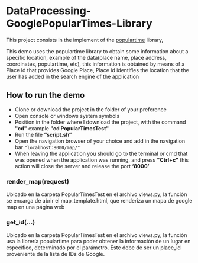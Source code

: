 # DataProcessing-GooglePopularTimes-Library

This project consists in the implement of the [populartime](https://github.com/m-wrzr/populartimes) library, 

This demo uses the populartime library to obtain some information about a specific location, example of the data(place name, 
place address, coordinates, populartime, etc), this information is obtained by means of a Place Id that provides Google Place, 
Place id identifies the location that the user has added in the search engine of the application

## How to run the demo
- Clone or download the project in the folder of your preference
- Open console or windows system symbols  
- Position in the folder where I download the project, with the command **"cd"** example **"cd PopularTimesTest"**
- Run the file **“script.sh”**
- Open the navigation browser of your choice and add in the navigation bar `"localhost:8000/map/"`
- When leaving the application you should go to the terminal or cmd that was opened when the application was running,
and press **"Ctrl+c"** this action will close the server and release the port **‘8000’** 

### render_map(request)
Ubicado en la carpeta PopularTimesTest en el archivo views.py, la función se encarga de abrir el map_template.html, que renderiza un mapa de google map en una página web

### get_id(...)
Ubicado en la carpeta PopularTimesTest en el archivo views.py, la función usa la librería populartime para poder obtener la información de un lugar en específico, determinado por el parámetro. Este debe de ser un place_id proveniente de la lista de IDs de Google.
 



